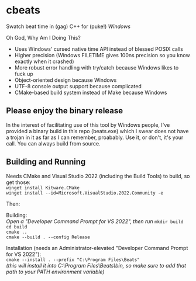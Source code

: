 # cbeats
Swatch beat time in (gag) C++ for (puke!) *Windows*

Oh God, Why Am I Doing This?  
* Uses Windows' cursed native time API instead of blessed POSIX calls
* Higher precision (Windows FILETIME gives 100ns precision so you know exactly when it crashed)
* More robust error handling with try/catch because Windows likes to fuck up
* Object-oriented design because Windows
* UTF-8 console output support because complicated
* CMake-based build system instead of Make because Windows

## Please enjoy the binary release
In the interest of facilitating use of this tool by Windows people, I've provided a binary build in this repo (beats.exe) which I swear does not have a trojan in it as far as I can remember, proabably. Use it, or don't, it's your call. You can always build from source.  

## Building and Running
Needs CMake and Visual Studio 2022 (including the Build Tools) to build, so get those:  
`winget install Kitware.CMake`  
`winget install --id=Microsoft.VisualStudio.2022.Community -e`  

Then:  

Building:  
*Open a "Developer Command Prompt for VS 2022", then run*
`mkdir build`  
`cd build`  
`cmake ..`  
`cmake --build . --config Release`  

Installation (needs an Administrator-elevated "Developer Command Prompt for VS 2022"):  
`cmake --install . --prefix "C:\Program Files\Beats"`  
*(this will install it into C:\Program Files\Beats\bin, so make sure to add that path to your PATH environment variable)*
